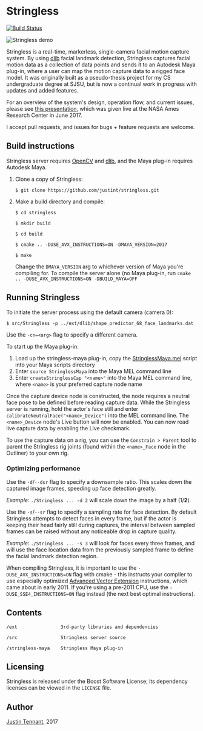 # Stringless
[![Build Status](https://travis-ci.org/justint/stringless.svg?branch=master)](https://travis-ci.org/justint/stringless)

![Stringless demo](stringless.gif)

Stringless is a real-time, markerless, single-camera facial motion capture system. By using [dlib](http://dlib.net/) facial landmark detection, Stringless captures facial motion data as a collection of data points and sends it to an Autodesk Maya plug-in, where a user can map the motion capture data to a rigged face model. It was originally built as a pseudo-thesis project for my CS undergraduate degree at SJSU, but is now a continual work in progress with updates and added features.

For an overview of the system's design, operation flow, and current issues, please see [this presentation](http://justintennant.me/Stringless_NASA_Presentation.pdf), which was given live at the NASA Ames Research Center in June 2017.

I accept pull requests, and issues for bugs + feature requests are welcome.

## Build instructions

Stringless server requires [OpenCV](http://opencv.org/) and [dlib](http://dlib.net), and the Maya plug-in requires Autodesk Maya.

1. Clone a copy of Stringless:

    `$ git clone https://github.com/justint/stringless.git`

2. Make a build directory and compile:

    ```
    $ cd stringless

    $ mkdir build

    $ cd build

    $ cmake .. -DUSE_AVX_INSTRUCTIONS=ON -DMAYA_VERSION=2017

    $ make
    ```

    Change the `DMAYA_VERSION` arg to whichever version of Maya you're compiling for. To compile the server alone (no Maya plug-in, run `cmake .. -DUSE_AVX_INSTRUCTIONS=ON -DBUILD_MAYA=OFF`

## Running Stringless

To initiate the server process using the default camera (camera 0):

`$ src/Stringless -p ../ext/dlib/shape_predictor_68_face_landmarks.dat`

Use the `-cn=<arg>` flag to specify a different camera.

To start up the Maya plug-in:

1. Load up the stringless-maya plug-in, copy the [StringlessMaya.mel](https://github.com/justint/stringless/blob/master/stringless-maya/src/StringlessMaya.mel) script into your Maya scripts directory
2. Enter `source StringlessMaya` into the Maya MEL command line
3. Enter `createStringlessCap "<name>"` into the Maya MEL command line, where `<name>` is your preferred capture node name

Once the capture device node is constructed, the node requires a neutral face pose to be defined before reading capture data. While the Stringless server is running, hold the actor's face still and enter `calibrateNeutralFace("<name>_Device")` into the MEL command line. The `<name>_Device` node's Live button will now be enabled. You can now read live capture data by enabling the Live checkmark.

To use the capture data on a rig, you can use the `Constrain > Parent` tool to parent the Stringless rig joints (found within the `<name>_Face` node in the Outliner) to your own rig.

### Optimizing performance

Use the `-d`/`--dsr` flag to specify a downsample ratio. This scales down the captured image frames, speeding up face detection greatly.

*Example*: `./Stringless ... -d 2` will scale down the image by a half (1/**2**).

Use the `-s`/`--sr` flag to specify a sampling rate for face detection. By default Stringless attempts to detect faces in every frame, but if the actor is keeping their head fairly still during captures, the interval between sampled frames can be raised without any noticeable drop in capture quality.

*Example*: `./Stringless ... -s 3` will look for faces every three frames, and will use the face location data from the previously sampled frame to define the facial landmark detection region.

When compiling Stringless, it is important to use the `-DUSE_AVX_INSTRUCTIONS=ON` flag with cmake - this instructs your compiler to use especially optimized [Advanced Vector Extension](https://en.wikipedia.org/wiki/Advanced_Vector_Extensions) instructions, which came about in early 2011. If you're using a pre-2011 CPU, use the `-DUSE_SSE4_INSTRUCTIONS=ON` flag instead (the next best optimal instructions).

## Contents

```
/ext                3rd-party libraries and dependencies

/src                Stringless server source

/stringless-maya    Stringless Maya plug-in
```

## Licensing

Stringless is released under the Boost Software License; its dependency licenses can be viewed in the `LICENSE` file.

## Author

[Justin Tennant](http://justintennant.me), 2017
